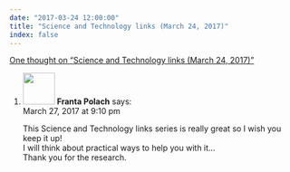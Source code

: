 ```yaml
---
date: "2017-03-24 12:00:00"
title: "Science and Technology links (March 24, 2017)"
index: false
---
```


[One thought on &ldquo;Science and Technology links (March 24, 2017)&rdquo;](/lemire/blog/2017/03-24-science-and-technology-links-march-24-2017)

<ol class="comment-list">
<li id="comment-276497" class="comment even thread-even depth-1">
<div class="comment-author vcard">
<img alt src="https://secure.gravatar.com/avatar/14b8b8817ba7391e85c6a20ee6102271?s=56&#038;d=mm&#038;r=g" srcset="https://secure.gravatar.com/avatar/14b8b8817ba7391e85c6a20ee6102271?s=112&#038;d=mm&#038;r=g 2x" class="avatar avatar-56 photo" height="56" width="56" decoding="async" /> <b class="fn">Franta Polach</b> <span class="says">says:</span> </div>
<div class="comment-metadata"><time datetime="2017-03-27T21:10:52+00:00">March 27, 2017 at 9:10 pm</time></a> </div>
<div class="comment-content">
<p>This Science and Technology links series is really great so I wish you keep it up!<br/>
I will think about practical ways to help you with it&#8230;<br/>
Thank you for the research.</p>
</div>
</li>
</ol>
